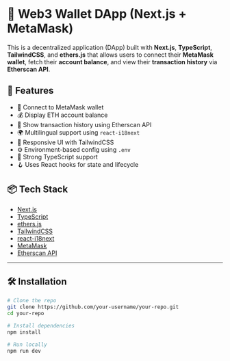 # 🦊 Web3 Wallet DApp (Next.js + MetaMask)

This is a decentralized application (DApp) built with **Next.js**, **TypeScript**, **TailwindCSS**, and **ethers.js** that allows users to connect their **MetaMask wallet**, fetch their **account balance**, and view their **transaction history** via **Etherscan API**.

## 🚀 Features

- 🔐 Connect to MetaMask wallet
- 💰 Display ETH account balance
- 📜 Show transaction history using Etherscan API
- 🌍 Multilingual support using `react-i18next`
- 🎨 Responsive UI with TailwindCSS
- ⚙️ Environment-based config using `.env`
- 🧪 Strong TypeScript support
- 🪝 Uses React hooks for state and lifecycle

## 📦 Tech Stack

- [Next.js](https://nextjs.org/)
- [TypeScript](https://www.typescriptlang.org/)
- [ethers.js](https://docs.ethers.org/)
- [TailwindCSS](https://tailwindcss.com/)
- [react-i18next](https://react.i18next.com/)
- [MetaMask](https://metamask.io/)
- [Etherscan API](https://docs.etherscan.io/)

---

## 🛠️ Installation

```bash
# Clone the repo
git clone https://github.com/your-username/your-repo.git
cd your-repo

# Install dependencies
npm install

# Run locally
npm run dev
```

